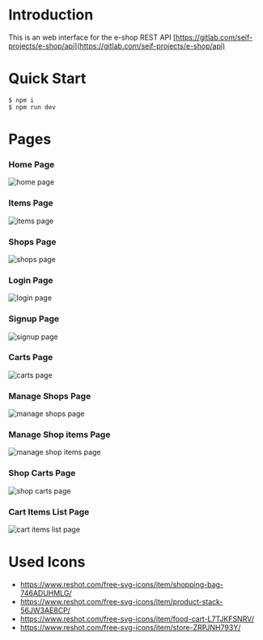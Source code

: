 # Introduction

This is an web interface for the e-shop REST API [https://gitlab.com/seif-projects/e-shop/api](https://gitlab.com/seif-projects/e-shop/api)

# Quick Start

```console
$ npm i
$ npm run dev
```

# Pages

### Home Page

![home page](screenshots/home.png)

### Items Page

![items page](screenshots/items.png)

### Shops Page

![shops page](screenshots/shops.png)

### Login Page

![login page](screenshots/login.png)

### Signup Page

![signup page](screenshots/signup.png)

### Carts Page

![carts page](screenshots/carts.png)

### Manage Shops Page

![manage shops page](screenshots/manage-shops.png)

### Manage Shop items Page

![manage shop items page](screenshots/manage-shop-items.png)

### Shop Carts Page

![shop carts page](screenshots/shop-carts.png)

### Cart Items List Page

![cart items list page](screenshots/cart-items-list.png)

# Used Icons

- https://www.reshot.com/free-svg-icons/item/shopping-bag-746ADUHMLG/
- https://www.reshot.com/free-svg-icons/item/product-stack-56JW3AE8CP/
- https://www.reshot.com/free-svg-icons/item/food-cart-L7TJKFSNRV/
- https://www.reshot.com/free-svg-icons/item/store-ZRPJNH793Y/